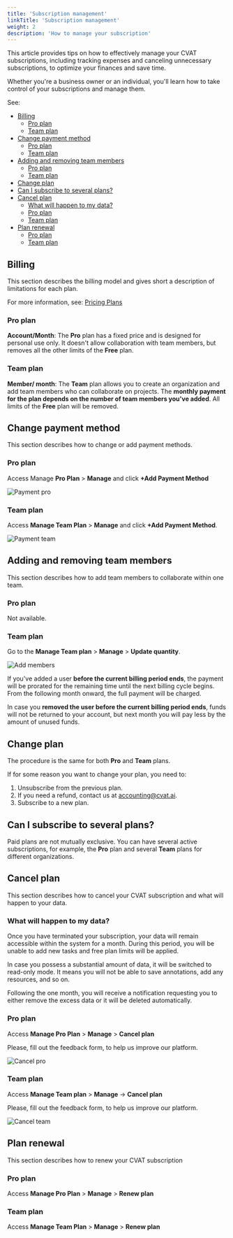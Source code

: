 ```yaml
---
title: 'Subscription management'
linkTitle: 'Subscription management'
weight: 2
description: 'How to manage your subscription'
---
```


This article provides tips on how to effectively manage your
CVAT subscriptions, including tracking expenses and canceling
unnecessary subscriptions, to optimize your finances and save time.

Whether you're a business owner or an individual,
you'll learn how to take control of your subscriptions and manage them.

See:

- [Billing](#billing)
  - [Pro plan](#pro-plan)
  - [Team plan](#team-plan)
- [Change payment method](#change-payment-method)
  - [Pro plan](#pro-plan-1)
  - [Team plan](#team-plan-1)
- [Adding and removing team members](#adding-and-removing-team-members)
  - [Pro plan](#pro-plan-2)
  - [Team plan](#team-plan-2)
- [Change plan](#change-plan)
- [Can I subscribe to several plans?](#can-i-subscribe-to-several-plans)
- [Cancel plan](#cancel-plan)
  - [What will happen to my data?](#what-will-happen-to-my-data)
  - [Pro plan](#pro-plan-3)
  - [Team plan](#team-plan-3)
- [Plan renewal](#plan-renewal)
  - [Pro plan](#pro-plan-4)
  - [Team plan](#team-plan-4)

## Billing

This section describes the billing model and gives short a
description of limitations for each plan.

For more information,
see: [Pricing Plans](https://www.cvat.ai/post/new-pricing-plans)

### Pro plan

**Account/Month**: The **Pro** plan has a fixed price and is
designed for personal use only.  It doesn't allow collaboration with team members,
but removes all the other limits of the **Free** plan.


### Team plan

**Member/ month**: The **Team** plan allows you to create
an organization and add team members who can collaborate on projects.
The **monthly payment for the plan depends on the number of team members you've added**.
All limits of the **Free** plan will be removed.

## Change payment method

This section describes how to change or add payment methods.

### Pro plan

Access Manage **Pro Plan** > **Manage** and click **+Add Payment Method**

![Payment pro](/images/paymentpro.png)

### Team plan

Access **Manage Team Plan** > **Manage** and click **+Add Payment Method**.

![Payment team](/images/paymentteam.png)

## Adding and removing team members

This section describes how to add team members
to collaborate within one team.

### Pro plan

Not available.

### Team plan

Go to the **Manage Team plan** > **Manage** > **Update quantity**.

![Add members](/images/add99.gif)

If you've added a user **before the current billing period ends**,
the payment will be prorated for the remaining time until the
next billing cycle begins. From the following month onward,
the full payment will be charged.

In case you **removed the user before the current billing period ends**,
funds will not be returned to your account,
but next month you will pay less by the amount of unused funds.

## Change plan

The procedure is the same for both **Pro** and **Team** plans.

If for some reason you want to change your plan, you need to:

1. Unsubscribe from the previous plan.
2. If you need a refund, contact us at [accounting@cvat.ai](mailto:accounting@cvat.ai).
3. Subscribe to a new plan.

## Can I subscribe to several plans?

Paid plans are not mutually exclusive.
You can have several active subscriptions,
for example, the **Pro** plan and several **Team**
plans for different organizations.

## Cancel plan

This section describes how to cancel your CVAT subscription
and what will happen to your data.

### What will happen to my data?

Once you have terminated your subscription, your data will remain
accessible within the system for a month. During this period,
you will be unable to add new tasks and free plan limits will be applied.

In case you possess a substantial amount of data,
it will be switched to read-only mode. It means
you will not be able to save annotations, add any resources,
and so on.

Following the one month, you will receive a
notification requesting you to either remove the
excess data or it will be deleted automatically.

### Pro plan

Access **Manage Pro Plan** > **Manage** > **Cancel plan**

Please, fill out the feedback form, to help us improve our platform.

![Cancel pro](/images/canc33.gif)

### Team plan

Access **Manage Team plan** > **Manage** -> **Cancel plan**

Please, fill out the feedback form, to help us improve our platform.

![Cancel team](/images/cancel99.gif)

## Plan renewal

This section describes how to renew your
CVAT subscription

### Pro plan

Access **Manage Pro Plan** > **Manage** > **Renew plan**

### Team plan

Access **Manage Team Plan** > **Manage** > **Renew plan**
